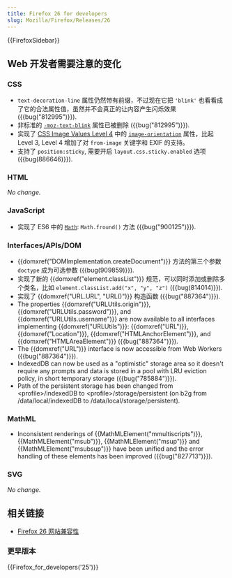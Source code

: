```yaml
---
title: Firefox 26 for developers
slug: Mozilla/Firefox/Releases/26
---
```

{{FirefoxSidebar}}

## Web 开发者需要注意的变化

### CSS

- `text-decoration-line` 属性仍然带有前缀，不过现在它把 `'blink'` 也看看成了它的合法属性值，虽然并不会真正的让内容产生闪烁效果 ({{bug("812995")}}).
- 非标准的 [`-moz-text-blink`](/zh-CN/docs/Web/CSS/-moz-text-blink) 属性已被删除 ({{bug("812995")}}).
- 实现了 [CSS Image Values Level 4](http://dev.w3.org/csswg/css-images-4/) 中的 [`image-orientation`](/zh-CN/docs/Web/CSS/image-orientation) 属性，比起 Level 3, Level 4 增加了对 `from-image` 关键字和 EXIF 的支持。
- 支持了 `position:sticky`, 需要开启 `layout.css.sticky.enabled` 选项 ({{bug(886646)}}).

### HTML

_No change._

### JavaScript

- 实现了 ES6 中的 [`Math`](/zh-CN/docs/Web/JavaScript/Reference/Global_Objects/Math): `Math.fround()` 方法 ({{bug("900125")}}).

### Interfaces/APIs/DOM

- {{domxref("DOMImplementation.createDocument")}} 方法的第三个参数 `doctype` 成为可选参数 ({{bug(909859)}}).
- 实现了新的 {{domxref("element.classList")}} 规范，可以同时添加或删除多个类名，比如 `element.classList.add("x", "y", "z")` ({{bug(814014)}}).
- 实现了 {{domxref("URL.URL", "URL()")}} 构造函数 ({{bug("887364")}}).
- The properties {{domxref("URLUtils.origin")}}, {{domxref("URLUtils.password")}}, and {{domxref("URLUtils.username")}} are now available to all interfaces implementing {{domxref("URLUtils")}}: {{domxref("URL")}}, {{domxref("Location")}}, {{domxref("HTMLAnchorElement")}}, and {{domxref("HTMLAreaElement")}} ({{bug("887364")}}).
- The {{domxref("URL")}} interface is now accessible from Web Workers ({{bug("887364")}}).
- IndexedDB can now be used as a "optimistic" storage area so it doesn't require any prompts and data is stored in a pool with LRU eviction policy, in short temporary storage ({{bug("785884")}}).
- Path of the persistent storage has been changed from \<profile>/indexedDB to \<profile>/storage/persistent (on b2g from /data/local/indexedDB to /data/local/storage/persistent).

### MathML

- Inconsistent renderings of {{MathMLElement("mmultiscripts")}}, {{MathMLElement("msub")}}, {{MathMLElement("msup")}} and {{MathMLElement("msubsup")}} have been unified and the error handling of these elements has been improved ({{bug("827713")}}).

### SVG

_No change._

## 相关链接

- [Firefox 26 网站兼容性](/zh-CN/docs/Mozilla/Firefox/Releases/26/Site_Compatibility)

### 更早版本

{{Firefox_for_developers('25')}}
